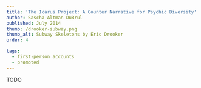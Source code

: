 ```yaml
---
title: 'The Icarus Project: A Counter Narrative for Psychic Diversity'
author: Sascha Altman DuBrul
published: July 2014
thumb: /drooker-subway.png
thumb_alt: Subway Skeletons by Eric Drooker
order: 4

tags:
  - first-person accounts
  - promoted
---
```


TODO
